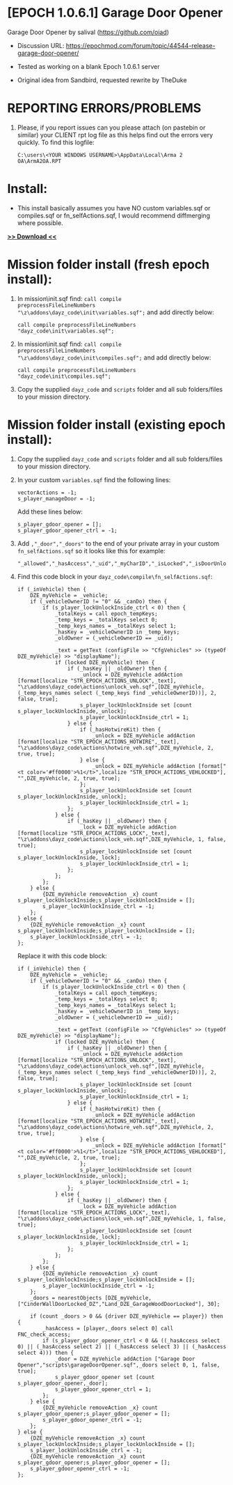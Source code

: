 # [EPOCH 1.0.6.1] Garage Door Opener
Garage Door Opener by salival (https://github.com/oiad)

* Discussion URL: https://epochmod.com/forum/topic/44544-release-garage-door-opener/

* Tested as working on a blank Epoch 1.0.6.1 server
* Original idea from Sandbird, requested rewrite by TheDuke

# REPORTING ERRORS/PROBLEMS

1. Please, if you report issues can you please attach (on pastebin or similar) your CLIENT rpt log file as this helps find out the errors very quickly. To find this logfile:

	```sqf
	C:\users\<YOUR WINDOWS USERNAME>\AppData\Local\Arma 2 OA\ArmA2OA.RPT
	```

# Install:

* This install basically assumes you have NO custom variables.sqf or compiles.sqf or fn_selfActions.sqf, I would recommend diffmerging where possible.

**[>> Download <<](https://github.com/oiad/garageDoorOpener/archive/master.zip)**

# Mission folder install (fresh epoch install):

1. In mission\init.sqf find: <code>call compile preprocessFileLineNumbers "\z\addons\dayz_code\init\variables.sqf";</code> and add directly below:

	```sqf
	call compile preprocessFileLineNumbers "dayz_code\init\variables.sqf";
	```
	
2. In mission\init.sqf find: <code>call compile preprocessFileLineNumbers "\z\addons\dayz_code\init\compiles.sqf";</code> and add directly below:

	```sqf
	call compile preprocessFileLineNumbers "dayz_code\init\compiles.sqf";
	```

3. Copy the supplied <code>dayz_code</code> and <code>scripts</code> folder and all sub folders/files to your mission directory.

# Mission folder install (existing epoch install):

1. Copy the supplied <code>dayz_code</code> and <code>scripts</code> folder and all sub folders/files to your mission directory.
2. In your custom <code>variables.sqf</code> find the following lines:
	```sqf
	vectorActions = -1;
	s_player_manageDoor = -1;
	```
	Add these lines below:
	```sqf
	s_player_gdoor_opener = [];
	s_player_gdoor_opener_ctrl = -1;
	```

3. Add <code>,"_door","_doors"</code> to the end of your private array in your custom <code>fn_selfActions.sqf</code> so it looks like this for example:
	```sqf
	"_allowed","_hasAccess","_uid","_myCharID","_isLocked","_isDoorUnlocked","_door","_doors"];
	```

4. Find this code block in your <code>dayz_code\compile\fn_selfActions.sqf</code>:
	```sqf
	if (_inVehicle) then {
		DZE_myVehicle = _vehicle;
		if (_vehicleOwnerID != "0" && _canDo) then {
			if (s_player_lockUnlockInside_ctrl < 0) then {
				_totalKeys = call epoch_tempKeys;
				_temp_keys = _totalKeys select 0;
				_temp_keys_names = _totalKeys select 1;	
				_hasKey = _vehicleOwnerID in _temp_keys;
				_oldOwner = (_vehicleOwnerID == _uid);
			
				_text = getText (configFile >> "CfgVehicles" >> (typeOf DZE_myVehicle) >> "displayName");
				if (locked DZE_myVehicle) then {
					if (_hasKey || _oldOwner) then {
						_unlock = DZE_myVehicle addAction [format[localize "STR_EPOCH_ACTIONS_UNLOCK",_text], "\z\addons\dayz_code\actions\unlock_veh.sqf",[DZE_myVehicle,(_temp_keys_names select (_temp_keys find _vehicleOwnerID))], 2, false, true];
						s_player_lockUnlockInside set [count s_player_lockUnlockInside,_unlock];
						s_player_lockUnlockInside_ctrl = 1;
					} else {
						if (_hasHotwireKit) then {
							_unlock = DZE_myVehicle addAction [format[localize "STR_EPOCH_ACTIONS_HOTWIRE",_text], "\z\addons\dayz_code\actions\hotwire_veh.sqf",DZE_myVehicle, 2, true, true];
						} else {
							_unlock = DZE_myVehicle addAction [format["<t color='#ff0000'>%1</t>",localize "STR_EPOCH_ACTIONS_VEHLOCKED"], "",DZE_myVehicle, 2, true, true];
						};
						s_player_lockUnlockInside set [count s_player_lockUnlockInside,_unlock];
						s_player_lockUnlockInside_ctrl = 1;
					};
				} else {
					if (_hasKey || _oldOwner) then {
						_lock = DZE_myVehicle addAction [format[localize "STR_EPOCH_ACTIONS_LOCK",_text], "\z\addons\dayz_code\actions\lock_veh.sqf",DZE_myVehicle, 1, false, true];
						s_player_lockUnlockInside set [count s_player_lockUnlockInside,_lock];
						s_player_lockUnlockInside_ctrl = 1;
					};
				};
			};
		} else {
			{DZE_myVehicle removeAction _x} count s_player_lockUnlockInside;s_player_lockUnlockInside = [];
			s_player_lockUnlockInside_ctrl = -1;
		};
	} else {
		{DZE_myVehicle removeAction _x} count s_player_lockUnlockInside;s_player_lockUnlockInside = [];
		s_player_lockUnlockInside_ctrl = -1;
	};
	```
	Replace it with this code block:
	```sqf
	if (_inVehicle) then {
		DZE_myVehicle = _vehicle;
		if (_vehicleOwnerID != "0" && _canDo) then {
			if (s_player_lockUnlockInside_ctrl < 0) then {
				_totalKeys = call epoch_tempKeys;
				_temp_keys = _totalKeys select 0;
				_temp_keys_names = _totalKeys select 1;	
				_hasKey = _vehicleOwnerID in _temp_keys;
				_oldOwner = (_vehicleOwnerID == _uid);
			
				_text = getText (configFile >> "CfgVehicles" >> (typeOf DZE_myVehicle) >> "displayName");
				if (locked DZE_myVehicle) then {
					if (_hasKey || _oldOwner) then {
						_unlock = DZE_myVehicle addAction [format[localize "STR_EPOCH_ACTIONS_UNLOCK",_text], "\z\addons\dayz_code\actions\unlock_veh.sqf",[DZE_myVehicle,(_temp_keys_names select (_temp_keys find _vehicleOwnerID))], 2, false, true];
						s_player_lockUnlockInside set [count s_player_lockUnlockInside,_unlock];
						s_player_lockUnlockInside_ctrl = 1;
					} else {
						if (_hasHotwireKit) then {
							_unlock = DZE_myVehicle addAction [format[localize "STR_EPOCH_ACTIONS_HOTWIRE",_text], "\z\addons\dayz_code\actions\hotwire_veh.sqf",DZE_myVehicle, 2, true, true];
						} else {
							_unlock = DZE_myVehicle addAction [format["<t color='#ff0000'>%1</t>",localize "STR_EPOCH_ACTIONS_VEHLOCKED"], "",DZE_myVehicle, 2, true, true];
						};
						s_player_lockUnlockInside set [count s_player_lockUnlockInside,_unlock];
						s_player_lockUnlockInside_ctrl = 1;
					};
				} else {
					if (_hasKey || _oldOwner) then {
						_lock = DZE_myVehicle addAction [format[localize "STR_EPOCH_ACTIONS_LOCK",_text], "\z\addons\dayz_code\actions\lock_veh.sqf",DZE_myVehicle, 1, false, true];
						s_player_lockUnlockInside set [count s_player_lockUnlockInside,_lock];
						s_player_lockUnlockInside_ctrl = 1;
					};
				};
			};
		} else {
			{DZE_myVehicle removeAction _x} count s_player_lockUnlockInside;s_player_lockUnlockInside = [];
			s_player_lockUnlockInside_ctrl = -1;
		};
		_doors = nearestObjects [DZE_myVehicle, ["CinderWallDoorLocked_DZ","Land_DZE_GarageWoodDoorLocked"], 30];

		if (count _doors > 0 && {driver DZE_myVehicle == player}) then {
			_hasAccess = [player,_doors select 0] call FNC_check_access;
			if (s_player_gdoor_opener_ctrl < 0 && ((_hasAccess select 0) || (_hasAccess select 2) || (_hasAccess select 3) || (_hasAccess select 4))) then {
				_door = DZE_myVehicle addAction ["Garage Door Opener","scripts\garageDoorOpener.sqf",_doors select 0, 1, false, true];
				s_player_gdoor_opener set [count s_player_gdoor_opener,_door];
				s_player_gdoor_opener_ctrl = 1;
			};
		} else {
			{DZE_myVehicle removeAction _x} count s_player_gdoor_opener;s_player_gdoor_opener = [];
			s_player_gdoor_opener_ctrl = -1;
		};
	} else {
		{DZE_myVehicle removeAction _x} count s_player_lockUnlockInside;s_player_lockUnlockInside = [];
		s_player_lockUnlockInside_ctrl = -1;
		{DZE_myVehicle removeAction _x} count s_player_gdoor_opener;s_player_gdoor_opener = [];
		s_player_gdoor_opener_ctrl = -1;
	};
	```